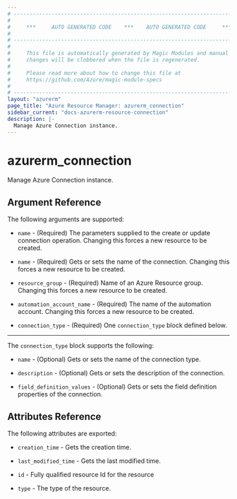 ```yaml
---
# ----------------------------------------------------------------------------
#
#     ***     AUTO GENERATED CODE    ***    AUTO GENERATED CODE     ***
#
# ----------------------------------------------------------------------------
#
#     This file is automatically generated by Magic Modules and manual
#     changes will be clobbered when the file is regenerated.
#
#     Please read more about how to change this file at
#     https://github.com/Azure/magic-module-specs
#
# ----------------------------------------------------------------------------
layout: "azurerm"
page_title: "Azure Resource Manager: azurerm_connection"
sidebar_current: "docs-azurerm-resource-connection"
description: |-
  Manage Azure Connection instance.
---
```


# azurerm_connection

Manage Azure Connection instance.


## Argument Reference

The following arguments are supported:

* `name` - (Required) The parameters supplied to the create or update connection operation. Changing this forces a new resource to be created.

* `name` - (Required) Gets or sets the name of the connection. Changing this forces a new resource to be created.

* `resource_group` - (Required) Name of an Azure Resource group. Changing this forces a new resource to be created.

* `automation_account_name` - (Required) The name of the automation account. Changing this forces a new resource to be created.

* `connection_type` - (Required) One `connection_type` block defined below.

---

The `connection_type` block supports the following:

* `name` - (Optional) Gets or sets the name of the connection type.

* `description` - (Optional) Gets or sets the description of the connection.

* `field_definition_values` - (Optional) Gets or sets the field definition properties of the connection.

## Attributes Reference

The following attributes are exported:

* `creation_time` - Gets the creation time.

* `last_modified_time` - Gets the last modified time.

* `id` - Fully qualified resource Id for the resource

* `type` - The type of the resource.
